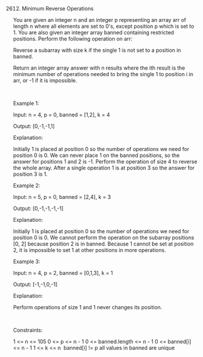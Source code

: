 2612. Minimum Reverse Operations

You are given an integer n and an integer p representing an array arr of length n where all elements are set to 0's, except position p which is set to 1. You are also given an integer array banned containing restricted positions. Perform the following operation on arr:

Reverse a 
subarray
 with size k if the single 1 is not set to a position in banned.

Return an integer array answer with n results where the ith result is the minimum number of operations needed to bring the single 1 to position i in arr, or -1 if it is impossible.

 

Example 1:

Input: n = 4, p = 0, banned = [1,2], k = 4

Output: [0,-1,-1,1]

Explanation:

Initially 1 is placed at position 0 so the number of operations we need for position 0 is 0.
We can never place 1 on the banned positions, so the answer for positions 1 and 2 is -1.
Perform the operation of size 4 to reverse the whole array.
After a single operation 1 is at position 3 so the answer for position 3 is 1.

Example 2:

Input: n = 5, p = 0, banned = [2,4], k = 3

Output: [0,-1,-1,-1,-1]

Explanation:

Initially 1 is placed at position 0 so the number of operations we need for position 0 is 0.
We cannot perform the operation on the subarray positions [0, 2] because position 2 is in banned.
Because 1 cannot be set at position 2, it is impossible to set 1 at other positions in more operations.

Example 3:

Input: n = 4, p = 2, banned = [0,1,3], k = 1

Output: [-1,-1,0,-1]

Explanation:

Perform operations of size 1 and 1 never changes its position.

 

Constraints:

1 <= n <= 105
0 <= p <= n - 1
0 <= banned.length <= n - 1
0 <= banned[i] <= n - 1
1 <= k <= n 
banned[i] != p
all values in banned are unique 